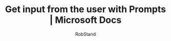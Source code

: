 ---
title: Get input from the user with Prompts | Microsoft Docs
description: Learn how to collect user input in your bot with the Bot Builder SDK for Node.js
author: RobStand
ms.author: rstand
manager: rstand
ms.topic: article
ms.prod: bot-framework
ms.date: 04/25/2017
---